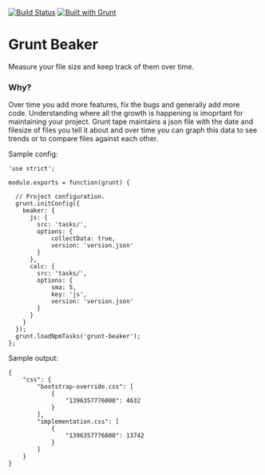 [![Build Status](https://travis-ci.org/kmulvey/grunt-beaker.svg?branch=master)](https://travis-ci.org/kmulvey/grunt-beaker)
[![Built with Grunt](https://cdn.gruntjs.com/builtwith.png)](http://gruntjs.com/)

Grunt Beaker
==========

Measure your file size and keep track of them over time.


### Why?

Over time you add more features, fix the bugs and generally add more code.  Understanding where all the growth is happening is imoprtant for maintaining your project. Grunt tape maintains a json file with the date and filesize of files you tell it about and over time you can graph this data to see trends or to compare files against each other. 

Sample config:

```
'use strict';

module.exports = function(grunt) {

  // Project configuration.
  grunt.initConfig({
    beaker: {
      js: {
        src: 'tasks/',
        options: {
			collectData: true,
			version: 'version.json'
        }
      },
      calc: {
        src: 'tasks/',
        options: {
		    sma: 5,
			key: 'js',
			version: 'version.json'
        }
      }
    }
  });
  grunt.loadNpmTasks('grunt-beaker');
};

```



Sample output:

```
{
    "css": {
        "bootstrap-override.css": [
            {
                "1396357776000": 4632
            }
        ],
        "implementation.css": [
            {
                "1396357776000": 13742
            }
        ]
    }
}
```

